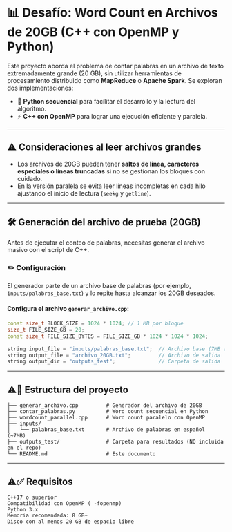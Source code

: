 # 📊 Desafío: Word Count en Archivos de 20GB (C++ con OpenMP y Python)

Este proyecto aborda el problema de contar palabras en un archivo de texto extremadamente grande (20 GB), sin utilizar herramientas de procesamiento distribuido como **MapReduce** o **Apache Spark**. Se exploran dos implementaciones:

- 🧠 **Python secuencial** para facilitar el desarrollo y la lectura del algoritmo.
- ⚡ **C++ con OpenMP** para lograr una ejecución eficiente y paralela.

---

## ⚠️ Consideraciones al leer archivos grandes

- Los archivos de 20GB pueden tener **saltos de línea, caracteres especiales o líneas truncadas** si no se gestionan los bloques con cuidado.
- En la versión paralela se evita leer líneas incompletas en cada hilo ajustando el inicio de lectura (`seekg` y `getline`).

---

## 🛠 Generación del archivo de prueba (20GB)

Antes de ejecutar el conteo de palabras, necesitas generar el archivo masivo con el script de C++.

### ✏️ Configuración

El generador parte de un archivo base de palabras (por ejemplo, `inputs/palabras_base.txt`) y lo repite hasta alcanzar los 20GB deseados.

#### Configura el archivo `generar_archivo.cpp`:

```cpp
const size_t BLOCK_SIZE = 1024 * 1024; // 1 MB por bloque
size_t FILE_SIZE_GB = 20;
const size_t FILE_SIZE_BYTES = FILE_SIZE_GB * 1024 * 1024 * 1024;

string input_file = "inputs/palabras_base.txt";  // Archivo base (7MB aprox.)
string output_file = "archivo_20GB.txt";         // Archivo de salida
string output_dir = "outputs_test";              // Carpeta de salida
```
---

## ⚠📁 Estructura del proyecto

```
├── generar_archivo.cpp         # Generador del archivo de 20GB
├── contar_palabras.py          # Word count secuencial en Python
├── wordcount_parallel.cpp      # Word count paralelo con OpenMP
├── inputs/
│   └── palabras_base.txt       # Archivo de palabras en español (~7MB)
├── outputs_test/               # Carpeta para resultados (NO incluida en el repo)
└── README.md                   # Este documento
```
---

## ⚠✅ Requisitos
```
C++17 o superior
Compatibilidad con OpenMP ( -fopenmp)
Python 3.x
Memoria recomendada: 8 GB+
Disco con al menos 20 GB de espacio libre
```

